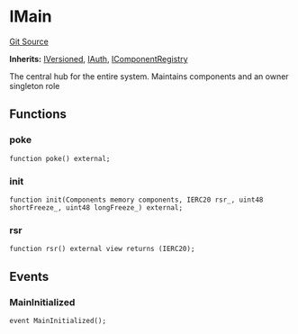 # IMain
[Git Source](https://github.com/larrythecucumber321/protocol/blob/77d337b8595ba96d069ded321419b36a61984170/contracts/interfaces/IMain.sol)

**Inherits:**
[IVersioned](/contracts/interfaces/IVersioned.sol/interface.IVersioned.md), [IAuth](/contracts/interfaces/IMain.sol/interface.IAuth.md), [IComponentRegistry](/contracts/interfaces/IMain.sol/interface.IComponentRegistry.md)

The central hub for the entire system. Maintains components and an owner singleton role


## Functions
### poke


```solidity
function poke() external;
```

### init


```solidity
function init(Components memory components, IERC20 rsr_, uint48 shortFreeze_, uint48 longFreeze_) external;
```

### rsr


```solidity
function rsr() external view returns (IERC20);
```

## Events
### MainInitialized

```solidity
event MainInitialized();
```

